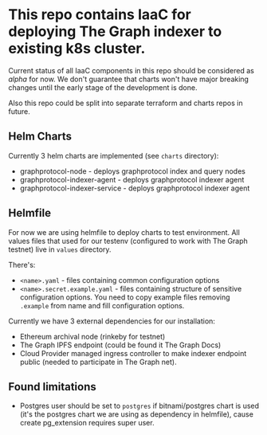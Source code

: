 # This repo contains IaaC for deploying The Graph indexer to existing k8s cluster.
Current status of all IaaC components in this repo should be considered as *alpha* for now.
We don't guarantee that charts won't have major breaking changes until the early stage of the development is done.

Also this repo could be split into separate terraform and charts repos in future.

## Helm Charts
Currently 3 helm charts are implemented (see `charts` directory):
* graphprotocol-node - deploys graphprotocol index and query nodes
* graphprotocol-indexer-agent - deploys graphprotocol indexer agent
* graphprotocol-indexer-service - deploys graphprotocol indexer agent

## Helmfile
For now we are using helmfile to deploy charts to test environment.
All values files that used for our testenv (configured to work with The Graph testnet) live in `values` directory.

There's:
* `<name>.yaml` - files containing common configuration options
* `<name>.secret.example.yaml` - files containing structure of sensitive configuration options. You need to copy example files removing `.example` from name and fill configuration options.

Currently we have 3 external dependencies for our installation:
* Ethereum archival node (rinkeby for testnet)
* The Graph IPFS endpoint (could be found it The Graph Docs)
* Cloud Provider managed ingress controller to make indexer endpoint public (needed to participate in The Graph net).

## Found limitations
* Postgres user should be set to `postgres` if bitnami/postgres chart is used (it's the postgres chart we are using as dependency in helmfile), cause create pg_extension requires super user.
